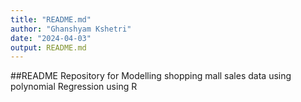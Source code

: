 ```yaml
---
title: "README.md"
author: "Ghanshyam Kshetri"
date: "2024-04-03"
output: README.md
---
```


##README
Repository for Modelling shopping mall sales data using polynomial Regression using R